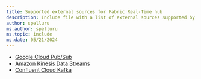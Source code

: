 ```yaml
---
title: Supported external sources for Fabric Real-Time hub
description: Include file with a list of external sources supported by Fabric Real-Time hub.
author: spelluru
ms.author: spelluru
ms.topic: include
ms.date: 05/21/2024
---
```


- [Google Cloud Pub/Sub](../add-source-google-cloud-pub-sub.md)
- [Amazon Kinesis Data Streams](../add-source-amazon-kinesis-data-streams.md)
- [Confluent Cloud Kafka](../add-source-confluent-kafka.md)

